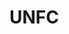 # UNFC
[logo]: https://github.com/dale-findlay/UNFC/blob/master/Branding/Logos/unfc-logo.png "UNFC Logo"

